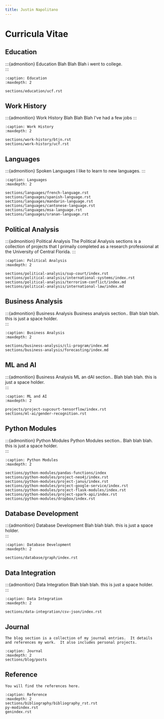 ```yaml
---
title: Justin Napolitano
---
```

# Curricula Vitae

## Education

:::{admonition} Education
Blah Blah Blah i went to college.  
:::

```{toctree}
:caption: Education
:maxdepth: 2

sections/education/ucf.rst

```

## Work History

:::{admonition} Work History
Blah Blah Blah I've had a few jobs
:::

```{toctree}
:caption: Work History
:maxdepth: 2

sections/work-history/btjn.rst
sections/work-history/ucf.rst
```

## Languages

:::{admonition} Spoken Languages
I like to learn to new languages. 
:::

```{toctree}
:caption: Languages
:maxdepth: 2

sections/languages/french-language.rst
sections/languages/spanish-language.rst
sections/languages/mandarin-language.rst
sections/languages/cantonese-language.rst
sections/languages/msa-language.rst
sections/languages/sranan-language.rst
```


## Political Analysis

:::{admonition} Political Analysis
The Political Analysis sections is a collection of projects that I primaily completed as a research professional at the University of Central Florida.
:::

```{toctree}
:caption: Political Analysis
:maxdepth: 2

sections/political-analysis/sup-court/index.rst
sections/political-analysis/international-systems/index.rst
sections/political-analysis/terrorism-conflict/index.md
sections/political-analysis/international-law/index.md
```


## Business Analysis

:::{admonition} Business Analysis
Business analysis section.. Blah blah blah.  this is just a space holder.  
:::


```{toctree}
:caption: Business Analysis
:maxdepth: 2

sections/business-analysis/cli-program/index.md
sections/business-analysis/forecasting/index.md
```

## ML and AI

:::{admonition} Business Analysis
ML an dAI section.. Blah blah blah.  this is just a space holder.  
:::


```{toctree}
:caption: ML and AI
:maxdepth: 2

projects/project-supcourt-tensorflow/index.rst
sections/ml-ai/gender-recognition.rst

```


## Python Modules

:::{admonition} Python Modules
Python Modules section.. Blah blah blah. this is just a space holder.  
:::


```{toctree}
:caption: Python Modules
:maxdepth: 2

sections/python-modules/pandas-functions/index
sections/python-modules/project-neo4j/index.rst
sections/python-modules/project-janus/index.rst
sections/python-modules/project-google-service/index.rst
sections/python-modules/project-flask-modules/index.rst
sections/python-modules/project-spark-api/index.rst
sections/python-modules/dropbox/index.rst
```

## Database Development

:::{admonition} Database Development 
 Blah blah blah. this is just a space holder.  
:::

```{toctree}
:caption: Database Development
:maxdepth: 2

sections/database/graph/index.rst
```

## Data Integration

:::{admonition} Data Integration
 Blah blah blah. this is just a space holder.  
:::

```{toctree}
:caption: Data Integration
:maxdepth: 2

sections/data-integration/csv-json/index.rst

```


## Journal 

```{admonition} Journal
The blog section is a collection of my journal entries.  It details and references my work.  It also includes personal projects.  
```


```{toctree}
:caption: Journal
:maxdepth: 2
sections/blog/posts
```

## Reference

```{admonition} References
You will find the references here.  
```

```{toctree}
:caption: Reference
:maxdepth: 2
sections/bibliography/bibliography_rst.rst
py-modindex.rst
genindex.rst
```